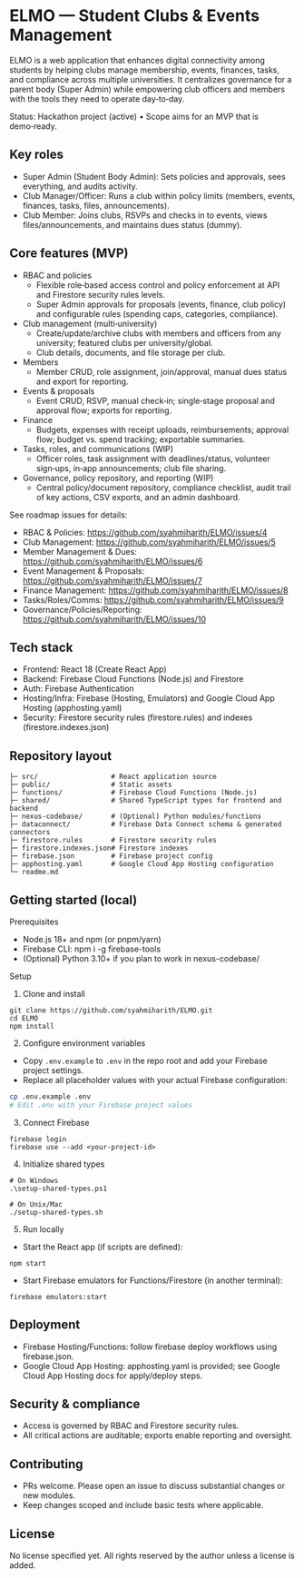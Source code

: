 # ELMO — Student Clubs & Events Management

ELMO is a web application that enhances digital connectivity among students by helping clubs manage membership, events, finances, tasks, and compliance across multiple universities. It centralizes governance for a parent body (Super Admin) while empowering club officers and members with the tools they need to operate day‑to‑day.

Status: Hackathon project (active) • Scope aims for an MVP that is demo‑ready.


## Key roles
- Super Admin (Student Body Admin): Sets policies and approvals, sees everything, and audits activity.
- Club Manager/Officer: Runs a club within policy limits (members, events, finances, tasks, files, announcements).
- Club Member: Joins clubs, RSVPs and checks in to events, views files/announcements, and maintains dues status (dummy).


## Core features (MVP)
- RBAC and policies
  - Flexible role‑based access control and policy enforcement at API and Firestore security rules levels.
  - Super Admin approvals for proposals (events, finance, club policy) and configurable rules (spending caps, categories, compliance).
- Club management (multi‑university)
  - Create/update/archive clubs with members and officers from any university; featured clubs per university/global.
  - Club details, documents, and file storage per club.
- Members
  - Member CRUD, role assignment, join/approval, manual dues status and export for reporting.
- Events & proposals
  - Event CRUD, RSVP, manual check‑in; single‑stage proposal and approval flow; exports for reporting.
- Finance
  - Budgets, expenses with receipt uploads, reimbursements; approval flow; budget vs. spend tracking; exportable summaries.
- Tasks, roles, and communications (WIP)
  - Officer roles, task assignment with deadlines/status, volunteer sign‑ups, in‑app announcements; club file sharing.
- Governance, policy repository, and reporting (WIP)
  - Central policy/document repository, compliance checklist, audit trail of key actions, CSV exports, and an admin dashboard.

See roadmap issues for details:
- RBAC & Policies: https://github.com/syahmiharith/ELMO/issues/4
- Club Management: https://github.com/syahmiharith/ELMO/issues/5
- Member Management & Dues: https://github.com/syahmiharith/ELMO/issues/6
- Event Management & Proposals: https://github.com/syahmiharith/ELMO/issues/7
- Finance Management: https://github.com/syahmiharith/ELMO/issues/8
- Tasks/Roles/Comms: https://github.com/syahmiharith/ELMO/issues/9
- Governance/Policies/Reporting: https://github.com/syahmiharith/ELMO/issues/10


## Tech stack
- Frontend: React 18 (Create React App)
- Backend: Firebase Cloud Functions (Node.js) and Firestore
- Auth: Firebase Authentication
- Hosting/Infra: Firebase (Hosting, Emulators) and Google Cloud App Hosting (apphosting.yaml)
- Security: Firestore security rules (firestore.rules) and indexes (firestore.indexes.json)


## Repository layout
```
├─ src/                  # React application source
├─ public/               # Static assets
├─ functions/            # Firebase Cloud Functions (Node.js)
├─ shared/               # Shared TypeScript types for frontend and backend
├─ nexus-codebase/       # (Optional) Python modules/functions
├─ dataconnect/          # Firebase Data Connect schema & generated connectors
├─ firestore.rules       # Firestore security rules
├─ firestore.indexes.json# Firestore indexes
├─ firebase.json         # Firebase project config
├─ apphosting.yaml       # Google Cloud App Hosting configuration
└─ readme.md
```


## Getting started (local)
Prerequisites
- Node.js 18+ and npm (or pnpm/yarn)
- Firebase CLI: npm i -g firebase-tools
- (Optional) Python 3.10+ if you plan to work in nexus-codebase/

Setup
1) Clone and install
```
git clone https://github.com/syahmiharith/ELMO.git
cd ELMO
npm install
```
2) Configure environment variables
- Copy `.env.example` to `.env` in the repo root and add your Firebase project settings.
- Replace all placeholder values with your actual Firebase configuration:
```bash
cp .env.example .env
# Edit .env with your Firebase project values
```
3) Connect Firebase
```
firebase login
firebase use --add <your-project-id>
```
4) Initialize shared types
```
# On Windows
.\setup-shared-types.ps1

# On Unix/Mac
./setup-shared-types.sh
```

5) Run locally
- Start the React app (if scripts are defined):
```
npm start
```
- Start Firebase emulators for Functions/Firestore (in another terminal):
```
firebase emulators:start
```


## Deployment
- Firebase Hosting/Functions: follow firebase deploy workflows using firebase.json.
- Google Cloud App Hosting: apphosting.yaml is provided; see Google Cloud App Hosting docs for apply/deploy steps.


## Security & compliance
- Access is governed by RBAC and Firestore security rules.
- All critical actions are auditable; exports enable reporting and oversight.


## Contributing
- PRs welcome. Please open an issue to discuss substantial changes or new modules.
- Keep changes scoped and include basic tests where applicable.


## License
No license specified yet. All rights reserved by the author unless a license is added.
